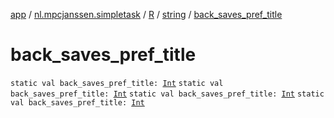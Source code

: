 [app](../../../index.md) / [nl.mpcjanssen.simpletask](../../index.md) / [R](../index.md) / [string](index.md) / [back_saves_pref_title](.)

# back_saves_pref_title

`static val back_saves_pref_title: `[`Int`](https://kotlinlang.org/api/latest/jvm/stdlib/kotlin/-int/index.html)
`static val back_saves_pref_title: `[`Int`](https://kotlinlang.org/api/latest/jvm/stdlib/kotlin/-int/index.html)
`static val back_saves_pref_title: `[`Int`](https://kotlinlang.org/api/latest/jvm/stdlib/kotlin/-int/index.html)
`static val back_saves_pref_title: `[`Int`](https://kotlinlang.org/api/latest/jvm/stdlib/kotlin/-int/index.html)